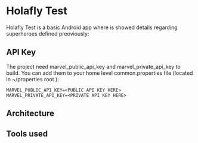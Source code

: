 # Holafly Test
Holafly Test is a basic Android app where is showed details regarding superheroes defined preoviously:

## API Key

The project need marvel_public_api_key and marvel_private_api_key to build. You can add them to your home level common.properties file (located in ~/properties root ):

```
MARVEL_PUBLIC_API_KEY=<PUBLIC API KEY HERE>
MARVEL_PRIVATE_API_KEY=<PRIVATE API KEY HERE>
```

## Architecture

## Tools used
